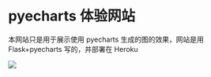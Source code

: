 # pyecharts 体验网站

本网站只是用于展示使用 pyecharts 生成的图的效果，网站是用 Flask+pyecharts 写的，并部署在 Heroku

![](https://github.com/chenjiandongx/pyecharts-app/blob/master/images/screenshot.png)
